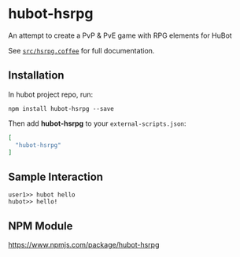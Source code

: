 # hubot-hsrpg

An attempt to create a PvP & PvE game with RPG elements for HuBot

See [`src/hsrpg.coffee`](src/hsrpg.coffee) for full documentation.

## Installation

In hubot project repo, run:

`npm install hubot-hsrpg --save`

Then add **hubot-hsrpg** to your `external-scripts.json`:

```json
[
  "hubot-hsrpg"
]
```

## Sample Interaction

```
user1>> hubot hello
hubot>> hello!
```

## NPM Module

https://www.npmjs.com/package/hubot-hsrpg
